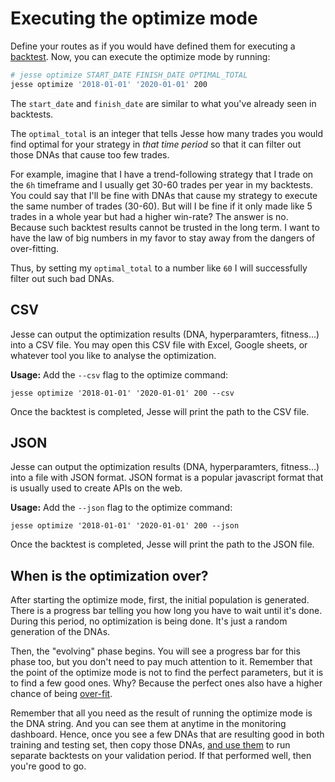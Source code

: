 # Executing the optimize mode

Define your routes as if you would have defined them for executing a [backtest](/docs/backtest.html). Now, you can execute the optimize mode by running:

```sh
# jesse optimize START_DATE FINISH_DATE OPTIMAL_TOTAL
jesse optimize '2018-01-01' '2020-01-01' 200
```

The `start_date` and `finish_date` are similar to what you've already seen in backtests. 

The `optimal_total` is an integer that tells Jesse how many trades you would find optimal for your strategy in *that time period* so that it can filter out those DNAs that cause too few trades. 

For example, imagine that I have a trend-following strategy that I trade on the `6h` timeframe and I usually get 30-60 trades per year in my backtests. You could say that I'll be fine with DNAs that cause my strategy to execute the same number of trades (30-60). But will I be fine if it only made like 5 trades in a whole year but had a higher win-rate? The answer is no. Because such backtest results cannot be trusted in the long term. I want to have the law of big numbers in my favor to stay away from the dangers of over-fitting. 

Thus, by setting my `optimal_total` to a number like `60` I will successfully filter out such bad DNAs. 

## CSV

Jesse can output the optimization results (DNA, hyperparamters, fitness...) into a CSV file. You may open this CSV file with Excel, Google sheets, or whatever tool you like to analyse the optimization.

**Usage:** Add the `--csv` flag to the optimize command:
```
jesse optimize '2018-01-01' '2020-01-01' 200 --csv
```

Once the backtest is completed, Jesse will print the path to the CSV file.

## JSON

Jesse can output the optimization results (DNA, hyperparamters, fitness...) into a file with JSON format. JSON format is a popular javascript format that is usually used to create APIs on the web. 

**Usage:** Add the `--json` flag to the optimize command:
```
jesse optimize '2018-01-01' '2020-01-01' 200 --json
```

Once the backtest is completed, Jesse will print the path to the JSON file.

## When is the optimization over?
After starting the optimize mode, first, the initial population is generated. There is a progress bar telling you how long you have to wait until it's done. During this period, no optimization is being done. It's just a random generation of the DNAs. 

Then, the "evolving" phase begins. You will see a progress bar for this phase too, but you don't need to pay much attention to it. 
Remember that the point of the optimize mode is not to find the perfect parameters, but it is to find a few good ones. Why? Because the perfect ones also have a higher chance of being [over-fit](/docs/optimize/overfitting.html). 

Remember that all you need as the result of running the optimize mode is the DNA string. And you can see them at anytime in the monitoring dashboard. Hence, once you see a few DNAs that are resulting good in both training and testing set, then copy those DNAs, [and use them](/docs/optimize/dna-usage.html) to run separate backtests on your validation period. If that performed well, then you're good to go. 
